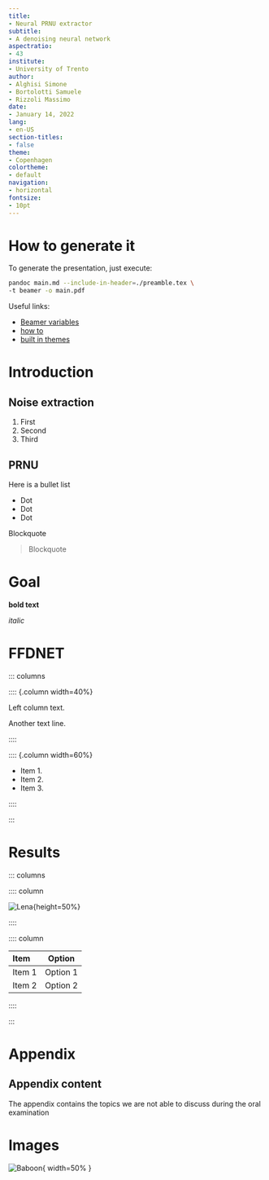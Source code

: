 ```yaml
---
title:
- Neural PRNU extractor
subtitle:
- A denoising neural network
aspectratio:
- 43
institute:
- University of Trento
author:
- Alghisi Simone
- Bortolotti Samuele
- Rizzoli Massimo
date:
- January 14, 2022
lang: 
- en-US
section-titles: 
- false
theme:
- Copenhagen
colortheme:
- default
navigation:
- horizontal
fontsize: 
- 10pt
---
```


# How to generate it

To generate the presentation, just execute:

```sh
pandoc main.md --include-in-header=./preamble.tex \
-t beamer -o main.pdf
```

Useful links:

* [Beamer variables](https://www.uv.es/wikibase/doc/cas/pandoc_manual_2.7.3.wiki?20)
* [how to](https://github.com/alexeygumirov/pandoc-beamer-how-to)
* [built in themes](https://mpetroff.net/files/beamer-theme-matrix/)

# Introduction

## Noise extraction

1. First
2. Second
3. Third

## PRNU

Here is a bullet list

* Dot
* Dot
* Dot

Blockquote

  > Blockquote

# Goal

**bold text**

_italic_

# FFDNET

::: columns

:::: {.column width=40%}

Left column text.

Another text line.

::::

:::: {.column width=60%}

- Item 1.
- Item 2.
- Item 3.

::::

:::

# Results

::: columns

:::: column

![Lena](https://upload.wikimedia.org/wikipedia/en/7/7d/Lenna_%28test_image%29.png){height=50%}

::::

:::: column

| **Item** | **Option** |
|:---------|:----------:|
| Item 1   | Option 1   |
| Item 2   | Option 2   |

::::

:::

# Appendix

## Appendix content
The appendix contains the topics we are not able to discuss during the oral examination

# Images
![Baboon](https://www.researchgate.net/profile/Andreas-Kleefeld/publication/280083777/figure/fig2/AS:613964962619402@1523392062416/Color-image-baboon-and-its-gray-valued-representation-used-as-transparency.png){ width=50% }
